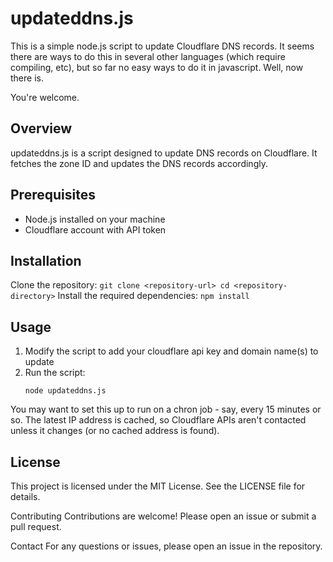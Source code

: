 # updateddns.js

This is a simple node.js script to update Cloudflare DNS records. It seems there are ways to do this in several other languages (which require compiling, etc), but so far no easy ways to do it in javascript. Well, now there is.

You're welcome.

## Overview
updateddns.js is a script designed to update DNS records on Cloudflare. It fetches the zone ID and updates the DNS records accordingly.

## Prerequisites
- Node.js installed on your machine
- Cloudflare account with API token

## Installation
Clone the repository:
    ```
    git clone <repository-url>
    cd <repository-directory>
    ```
Install the required dependencies:
    ```
    npm install
    ```

## Usage
1. Modify the script to add your cloudflare api key and domain name(s) to update
2. Run the script:
    ```
    node updateddns.js
    ```

You may want to set this up to run on a chron job - say, every 15 minutes or so.
The latest IP address is cached, so Cloudflare APIs aren't contacted unless it changes (or no cached address is found).

## License
This project is licensed under the MIT License. See the LICENSE file for details.

Contributing
Contributions are welcome! Please open an issue or submit a pull request.

Contact
For any questions or issues, please open an issue in the repository.
